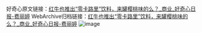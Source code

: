 好奇心原文链接：[红牛也推出“零卡路里”饮料，来罐樱桃味的么？_商业_好奇心日报-费丽婷](https://www.qdaily.com/articles/7223.html)
WebArchive归档链接：[红牛也推出“零卡路里”饮料，来罐樱桃味的么？_商业_好奇心日报-费丽婷](http://web.archive.org/web/20190623172115/https://www.qdaily.com/articles/7223.html)
![image](http://ww3.sinaimg.cn/large/007d5XDply1g3x0hsox6xj30u049he81)